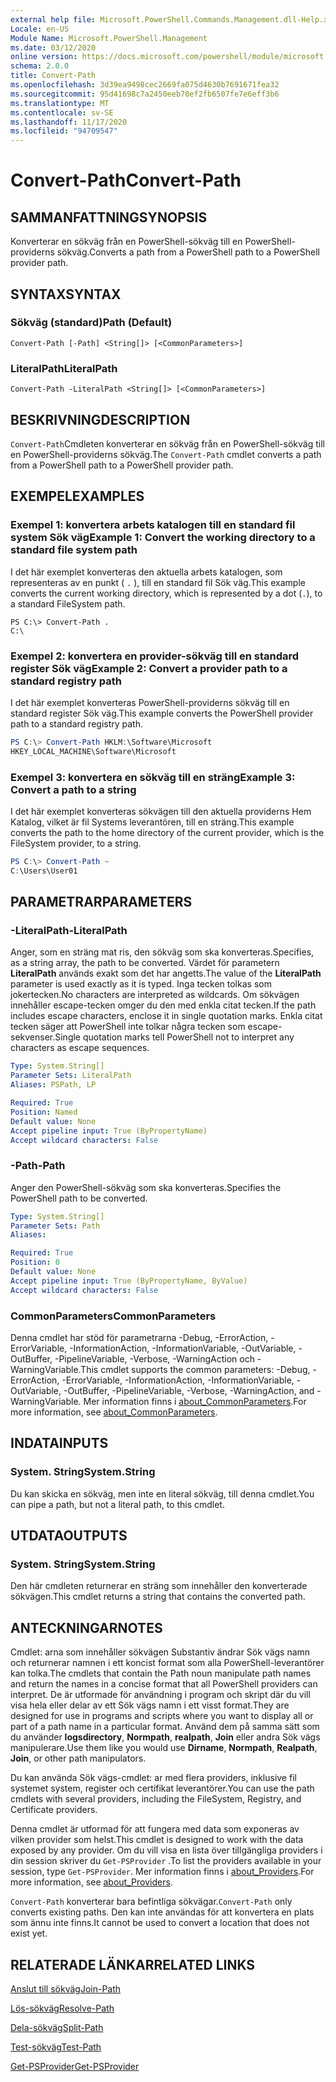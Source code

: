 ```yaml
---
external help file: Microsoft.PowerShell.Commands.Management.dll-Help.xml
Locale: en-US
Module Name: Microsoft.PowerShell.Management
ms.date: 03/12/2020
online version: https://docs.microsoft.com/powershell/module/microsoft.powershell.management/convert-path?view=powershell-7.2&WT.mc_id=ps-gethelp
schema: 2.0.0
title: Convert-Path
ms.openlocfilehash: 3d39ea9498cec2669fa075d4630b7691671fea32
ms.sourcegitcommit: 95d41698c7a2450eeb70ef2fb6507fe7e6eff3b6
ms.translationtype: MT
ms.contentlocale: sv-SE
ms.lasthandoff: 11/17/2020
ms.locfileid: "94709547"
---
```

# <span data-ttu-id="1f530-102">Convert-Path</span><span class="sxs-lookup"><span data-stu-id="1f530-102">Convert-Path</span></span>

## <span data-ttu-id="1f530-103">SAMMANFATTNING</span><span class="sxs-lookup"><span data-stu-id="1f530-103">SYNOPSIS</span></span>
<span data-ttu-id="1f530-104">Konverterar en sökväg från en PowerShell-sökväg till en PowerShell-providerns sökväg.</span><span class="sxs-lookup"><span data-stu-id="1f530-104">Converts a path from a PowerShell path to a PowerShell provider path.</span></span>

## <span data-ttu-id="1f530-105">SYNTAX</span><span class="sxs-lookup"><span data-stu-id="1f530-105">SYNTAX</span></span>

### <span data-ttu-id="1f530-106">Sökväg (standard)</span><span class="sxs-lookup"><span data-stu-id="1f530-106">Path (Default)</span></span>

```
Convert-Path [-Path] <String[]> [<CommonParameters>]
```

### <span data-ttu-id="1f530-107">LiteralPath</span><span class="sxs-lookup"><span data-stu-id="1f530-107">LiteralPath</span></span>

```
Convert-Path -LiteralPath <String[]> [<CommonParameters>]
```

## <span data-ttu-id="1f530-108">BESKRIVNING</span><span class="sxs-lookup"><span data-stu-id="1f530-108">DESCRIPTION</span></span>

<span data-ttu-id="1f530-109">`Convert-Path`Cmdleten konverterar en sökväg från en PowerShell-sökväg till en PowerShell-providerns sökväg.</span><span class="sxs-lookup"><span data-stu-id="1f530-109">The `Convert-Path` cmdlet converts a path from a PowerShell path to a PowerShell provider path.</span></span>

## <span data-ttu-id="1f530-110">EXEMPEL</span><span class="sxs-lookup"><span data-stu-id="1f530-110">EXAMPLES</span></span>

### <span data-ttu-id="1f530-111">Exempel 1: konvertera arbets katalogen till en standard fil system Sök väg</span><span class="sxs-lookup"><span data-stu-id="1f530-111">Example 1: Convert the working directory to a standard file system path</span></span>

<span data-ttu-id="1f530-112">I det här exemplet konverteras den aktuella arbets katalogen, som representeras av en punkt ( `.` ), till en standard fil Sök väg.</span><span class="sxs-lookup"><span data-stu-id="1f530-112">This example converts the current working directory, which is represented by a dot (`.`), to a standard FileSystem path.</span></span>

```
PS C:\> Convert-Path .
C:\
```

### <span data-ttu-id="1f530-113">Exempel 2: konvertera en provider-sökväg till en standard register Sök väg</span><span class="sxs-lookup"><span data-stu-id="1f530-113">Example 2: Convert a provider path to a standard registry path</span></span>

<span data-ttu-id="1f530-114">I det här exemplet konverteras PowerShell-providerns sökväg till en standard register Sök väg.</span><span class="sxs-lookup"><span data-stu-id="1f530-114">This example converts the PowerShell provider path to a standard registry path.</span></span>

```powershell
PS C:\> Convert-Path HKLM:\Software\Microsoft
HKEY_LOCAL_MACHINE\Software\Microsoft
```

### <span data-ttu-id="1f530-115">Exempel 3: konvertera en sökväg till en sträng</span><span class="sxs-lookup"><span data-stu-id="1f530-115">Example 3: Convert a path to a string</span></span>

<span data-ttu-id="1f530-116">I det här exemplet konverteras sökvägen till den aktuella providerns Hem Katalog, vilket är fil Systems leverantören, till en sträng.</span><span class="sxs-lookup"><span data-stu-id="1f530-116">This example converts the path to the home directory of the current provider, which is the FileSystem provider, to a string.</span></span>

```powershell
PS C:\> Convert-Path ~
C:\Users\User01
```

## <span data-ttu-id="1f530-117">PARAMETRAR</span><span class="sxs-lookup"><span data-stu-id="1f530-117">PARAMETERS</span></span>

### <span data-ttu-id="1f530-118">-LiteralPath</span><span class="sxs-lookup"><span data-stu-id="1f530-118">-LiteralPath</span></span>

<span data-ttu-id="1f530-119">Anger, som en sträng mat ris, den sökväg som ska konverteras.</span><span class="sxs-lookup"><span data-stu-id="1f530-119">Specifies, as a string array, the path to be converted.</span></span> <span data-ttu-id="1f530-120">Värdet för parametern **LiteralPath** används exakt som det har angetts.</span><span class="sxs-lookup"><span data-stu-id="1f530-120">The value of the **LiteralPath** parameter is used exactly as it is typed.</span></span> <span data-ttu-id="1f530-121">Inga tecken tolkas som jokertecken.</span><span class="sxs-lookup"><span data-stu-id="1f530-121">No characters are interpreted as wildcards.</span></span> <span data-ttu-id="1f530-122">Om sökvägen innehåller escape-tecken omger du den med enkla citat tecken.</span><span class="sxs-lookup"><span data-stu-id="1f530-122">If the path includes escape characters, enclose it in single quotation marks.</span></span> <span data-ttu-id="1f530-123">Enkla citat tecken säger att PowerShell inte tolkar några tecken som escape-sekvenser.</span><span class="sxs-lookup"><span data-stu-id="1f530-123">Single quotation marks tell PowerShell not to interpret any characters as escape sequences.</span></span>

```yaml
Type: System.String[]
Parameter Sets: LiteralPath
Aliases: PSPath, LP

Required: True
Position: Named
Default value: None
Accept pipeline input: True (ByPropertyName)
Accept wildcard characters: False
```

### <span data-ttu-id="1f530-124">-Path</span><span class="sxs-lookup"><span data-stu-id="1f530-124">-Path</span></span>

<span data-ttu-id="1f530-125">Anger den PowerShell-sökväg som ska konverteras.</span><span class="sxs-lookup"><span data-stu-id="1f530-125">Specifies the PowerShell path to be converted.</span></span>

```yaml
Type: System.String[]
Parameter Sets: Path
Aliases:

Required: True
Position: 0
Default value: None
Accept pipeline input: True (ByPropertyName, ByValue)
Accept wildcard characters: False
```

### <span data-ttu-id="1f530-126">CommonParameters</span><span class="sxs-lookup"><span data-stu-id="1f530-126">CommonParameters</span></span>

<span data-ttu-id="1f530-127">Denna cmdlet har stöd för parametrarna -Debug, -ErrorAction, -ErrorVariable, -InformationAction, -InformationVariable, -OutVariable, -OutBuffer, -PipelineVariable, -Verbose, -WarningAction och -WarningVariable.</span><span class="sxs-lookup"><span data-stu-id="1f530-127">This cmdlet supports the common parameters: -Debug, -ErrorAction, -ErrorVariable, -InformationAction, -InformationVariable, -OutVariable, -OutBuffer, -PipelineVariable, -Verbose, -WarningAction, and -WarningVariable.</span></span> <span data-ttu-id="1f530-128">Mer information finns i [about_CommonParameters](https://go.microsoft.com/fwlink/?LinkID=113216).</span><span class="sxs-lookup"><span data-stu-id="1f530-128">For more information, see [about_CommonParameters](https://go.microsoft.com/fwlink/?LinkID=113216).</span></span>

## <span data-ttu-id="1f530-129">INDATA</span><span class="sxs-lookup"><span data-stu-id="1f530-129">INPUTS</span></span>

### <span data-ttu-id="1f530-130">System. String</span><span class="sxs-lookup"><span data-stu-id="1f530-130">System.String</span></span>

<span data-ttu-id="1f530-131">Du kan skicka en sökväg, men inte en literal sökväg, till denna cmdlet.</span><span class="sxs-lookup"><span data-stu-id="1f530-131">You can pipe a path, but not a literal path, to this cmdlet.</span></span>

## <span data-ttu-id="1f530-132">UTDATA</span><span class="sxs-lookup"><span data-stu-id="1f530-132">OUTPUTS</span></span>

### <span data-ttu-id="1f530-133">System. String</span><span class="sxs-lookup"><span data-stu-id="1f530-133">System.String</span></span>

<span data-ttu-id="1f530-134">Den här cmdleten returnerar en sträng som innehåller den konverterade sökvägen.</span><span class="sxs-lookup"><span data-stu-id="1f530-134">This cmdlet returns a string that contains the converted path.</span></span>

## <span data-ttu-id="1f530-135">ANTECKNINGAR</span><span class="sxs-lookup"><span data-stu-id="1f530-135">NOTES</span></span>

<span data-ttu-id="1f530-136">Cmdlet: arna som innehåller sökvägen Substantiv ändrar Sök vägs namn och returnerar namnen i ett koncist format som alla PowerShell-leverantörer kan tolka.</span><span class="sxs-lookup"><span data-stu-id="1f530-136">The cmdlets that contain the Path noun manipulate path names and return the names in a concise format that all PowerShell providers can interpret.</span></span> <span data-ttu-id="1f530-137">De är utformade för användning i program och skript där du vill visa hela eller delar av ett Sök vägs namn i ett visst format.</span><span class="sxs-lookup"><span data-stu-id="1f530-137">They are designed for use in programs and scripts where you want to display all or part of a path name in a particular format.</span></span> <span data-ttu-id="1f530-138">Använd dem på samma sätt som du använder **logsdirectory**, **Normpath**, **realpath**, **Join** eller andra Sök vägs manipulerare.</span><span class="sxs-lookup"><span data-stu-id="1f530-138">Use them like you would use **Dirname**, **Normpath**, **Realpath**, **Join**, or other path manipulators.</span></span>

<span data-ttu-id="1f530-139">Du kan använda Sök vägs-cmdlet: ar med flera providers, inklusive fil systemet system, register och certifikat leverantörer.</span><span class="sxs-lookup"><span data-stu-id="1f530-139">You can use the path cmdlets with several providers, including the FileSystem, Registry, and Certificate providers.</span></span>

<span data-ttu-id="1f530-140">Denna cmdlet är utformad för att fungera med data som exponeras av vilken provider som helst.</span><span class="sxs-lookup"><span data-stu-id="1f530-140">This cmdlet is designed to work with the data exposed by any provider.</span></span> <span data-ttu-id="1f530-141">Om du vill visa en lista över tillgängliga providers i din session skriver du `Get-PSProvider` .</span><span class="sxs-lookup"><span data-stu-id="1f530-141">To list the providers available in your session, type `Get-PSProvider`.</span></span> <span data-ttu-id="1f530-142">Mer information finns i [about_Providers](../Microsoft.PowerShell.Core/About/about_Providers.md).</span><span class="sxs-lookup"><span data-stu-id="1f530-142">For more information, see [about_Providers](../Microsoft.PowerShell.Core/About/about_Providers.md).</span></span>

<span data-ttu-id="1f530-143">`Convert-Path` konverterar bara befintliga sökvägar.</span><span class="sxs-lookup"><span data-stu-id="1f530-143">`Convert-Path` only converts existing paths.</span></span> <span data-ttu-id="1f530-144">Den kan inte användas för att konvertera en plats som ännu inte finns.</span><span class="sxs-lookup"><span data-stu-id="1f530-144">It cannot be used to convert a location that does not exist yet.</span></span>

## <span data-ttu-id="1f530-145">RELATERADE LÄNKAR</span><span class="sxs-lookup"><span data-stu-id="1f530-145">RELATED LINKS</span></span>

[<span data-ttu-id="1f530-146">Anslut till sökväg</span><span class="sxs-lookup"><span data-stu-id="1f530-146">Join-Path</span></span>](Join-Path.md)

[<span data-ttu-id="1f530-147">Lös-sökväg</span><span class="sxs-lookup"><span data-stu-id="1f530-147">Resolve-Path</span></span>](Resolve-Path.md)

[<span data-ttu-id="1f530-148">Dela-sökväg</span><span class="sxs-lookup"><span data-stu-id="1f530-148">Split-Path</span></span>](Split-Path.md)

[<span data-ttu-id="1f530-149">Test-sökväg</span><span class="sxs-lookup"><span data-stu-id="1f530-149">Test-Path</span></span>](Test-Path.md)

[<span data-ttu-id="1f530-150">Get-PSProvider</span><span class="sxs-lookup"><span data-stu-id="1f530-150">Get-PSProvider</span></span>](Get-PSProvider.md)

